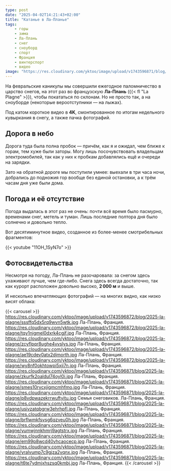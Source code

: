 ```yaml
---
type: post
date: "2025-04-02T14:21:43+02:00"
title: "Катанье в Ла-Планье"
tags:
    - горы
    - зима
    - Ла-Плань
    - снег
    - сноуборд
    - спорт
    - Франция
    - винтерспорт
    - видео
image: "https://res.cloudinary.com/yktoo/image/upload/v1743596871/blog/2025-la-plagne/yralvump7c9gjza2yqnx.jpg"
---
```


На февральские каникулы мы совершили ежегодное паломничество в царство снегов, на этот раз во французскую **Ла-Плань** ({{< fl "La Plagne" >}}), чтобы покататься по склонам. Но не просто так, а на сноуборде (некоторые вероотступники — на лыжах).

Под катом короткое видео в **4K**, смонтированное по итогам недельного кувыркания в снегу, а также пачка фотографий.

<!--more-->

## Дорога в небо

Дорога туда была полна пробок — причём, как я и ожидал, чем ближе к горам, тем хуже были заторы. Могу лишь посочувствовать владельцам электромобилей, так как у них к пробкам добавлялись ещё и очереди на зарядки.

Зато на обратной дороге мы поступили умнее: выехали в три часа ночи, добрались до подножия гор вообще без единой остановки, а к трём часам дня уже были дома.

## Погода и её отсутствие

Погода выдалась в этот раз не очень: почти всё время было пасмурно, временами снег, метель и туман. Лишь последние полтора дня было солнечно и довольно тепло.

Вот десятиминутное видео, созданное из более-менее смотрибельных фрагментов:

{{< youtube "11OH_1SyN7o" >}}

## Фотосвидетельства

Несмотря на погоду, Ла-Плань не разочаровала: за снегом здесь ухаживают лучше, чем где-либо. Снега здесь всегда достаточно, так как курорт расположен довольно высоко, **2 000 м** и выше.

И несколько впечатляющих фотографий — на многих видно, как низко висят облака:

{{< carousel >}}
  https://res.cloudinary.com/yktoo/image/upload/v1743596872/blog/2025-la-plagne/sssffq5dx5rq9wvn5wtk.jpg Ла-Плань, Франция.
  https://res.cloudinary.com/yktoo/image/upload/v1743596872/blog/2025-la-plagne/tqy1nigmel0dxrk4cgjf.jpg Ла-Плань, Франция.
  https://res.cloudinary.com/yktoo/image/upload/v1743596872/blog/2025-la-plagne/zcyflpqr8ughe4vvslys.jpg Ла-Плань, Франция.
  https://res.cloudinary.com/yktoo/image/upload/v1743596872/blog/2025-la-plagne/ae19cdev0atx2djmorth.jpg Ла-Плань, Франция.
  https://res.cloudinary.com/yktoo/image/upload/v1743596872/blog/2025-la-plagne/wy8nf0okhtowpi5xji7n.jpg Ла-Плань, Франция.
  https://res.cloudinary.com/yktoo/image/upload/v1743596871/blog/2025-la-plagne/zkurfk2oaldul74oyl0i.jpg Ла-Плань, Франция.
  https://res.cloudinary.com/yktoo/image/upload/v1743596871/blog/2025-la-plagne/smes10rycxjigmcmhfmo.jpg Ла-Плань, Франция.
  https://res.cloudinary.com/yktoo/image/upload/v1743596871/blog/2025-la-plagne/p8vdpwazekrrwuftyitu.jpg Семья снеговиков. Ла-Плань, Франция.
  https://res.cloudinary.com/yktoo/image/upload/v1743596871/blog/2025-la-plagne/usivzatqbgrw3ehrhpfl.jpg Ла-Плань, Франция.
  https://res.cloudinary.com/yktoo/image/upload/v1743596871/blog/2025-la-plagne/brflwmkfsvsg6qzveu0h.jpg Ла-Плань, Франция.
  https://res.cloudinary.com/yktoo/image/upload/v1743596871/blog/2025-la-plagne/yumwjnnkhmrj9agtstrx.jpg Ла-Плань, Франция.
  https://res.cloudinary.com/yktoo/image/upload/v1743596871/blog/2025-la-plagne/em99p8wcd40vhcaocecp.jpg Ла-Плань, Франция.
  https://res.cloudinary.com/yktoo/image/upload/v1743596871/blog/2025-la-plagne/yralvump7c9gjza2yqnx.jpg Ла-Плань, Франция.
  https://res.cloudinary.com/yktoo/image/upload/v1743596871/blog/2025-la-plagne/t6te7ydmjxhszsq0kmbj.jpg Ла-Плань, Франция.
{{< /carousel >}}



